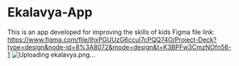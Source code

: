 # Ekalavya-App
This is an app developed for improving the skills of kids
Figma file link: https://www.figma.com/file/lhxPGUUzG6ccuI7cPQQ74O/Project-Deck?type=design&node-id=8%3A8072&mode=design&t=K3BPFw3CmzNOfn56-1
  ![Uploading ekalavya.png…]()
